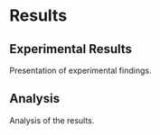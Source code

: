 # Results

## Experimental Results

Presentation of experimental findings.

## Analysis

Analysis of the results.
